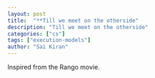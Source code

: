 ```yaml
---
layout: post
title:  "**Till we meet on the otherside"
description: "Till we meet on the otherside"
categories: ["cs"]
tags: ["execution-models"]
author: "Sai Kiran"
---
```



Inspired from the Rango movie.
